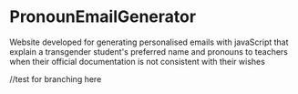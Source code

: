 # PronounEmailGenerator
Website developed for generating personalised emails with javaScript that explain a transgender student's preferred name and pronouns to teachers when their official documentation is not consistent with their wishes

//test for branching here